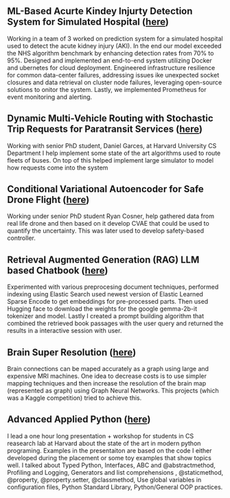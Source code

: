 
## ML-Based Acurte Kindey Injurty Detection System for Simulated Hospital ([here](https://github.com/igor-sadalski/code_samples_igor_sadalski/tree/master/1-SIMULATED_HOSPITAL))

Working in a team of 3 worked on prediction system for a simulated hospital used to detect the acute kidney injury (AKI). In the end our model exceeded the NHS algorithm benchmark by enhancing detection rates from 70% to 95%. Designed and implemented an end-to-end system utilizing Docker and ubernetes for cloud deployment. Engineered infrastructure resilience for common data-center failures, addressing issues ike unexpected socket closures and data
retrieval on cluster node failures, leveraging open-source solutions to onitor the system. Lastly, we implemented Prometheus for event monitoring and alerting.

## Dynamic Multi-Vehicle Routing with Stochastic Trip Requests for Paratransit Services ([here](https://github.com/igor-sadalski/code_samples_igor_sadalski/tree/master/2-URBAN_PLANNING_SYSTEM))

Working with senior PhD student, Daniel Garces, at Harvard University CS Department I help implement some state of the art algorithms used to route fleets of buses. On top of this helped implement large simulator to model how requests come into the system

## Conditional Variational Autoencoder for Safe Drone Flight ([here](https://github.com/igor-sadalski/code_samples_igor_sadalski/tree/master/3-CVAE_SAFE_DRONE_FLIGHT))

Working under senior PhD student Ryan Cosner, help gathered data from real life drone and then based on it develop CVAE that could be used to quantify the uncertainty. This was later used to develop safety-based controller.

## Retrieval Augmented Generation (RAG) LLM based Chatbook ([here](https://github.com/igor-sadalski/code_samples_igor_sadalski/tree/master/4-RAG_LLM_CHATBOT))

Experimented with various preprocesing document techniques, performed indexing using Elastic Search used newest version of Elastic Learned Sparse Encode to get embeddings for pre-processed parts. Then used Hugging face to download the weights for the google gemma-2b-it tokenizer and model. Lastly I created a prompt building algorithm that combined the retrieved book passages with the user query and returned the results in a interactive session with user.

## Brain Super Resolution ([here](https://github.com/igor-sadalski/code_samples_igor_sadalski/tree/master/5-BRAIN_SUPER_RESOLUTION))

Brain connections can be maped accurately as a graph using large and expensive MRI machines. One idea to decrease costs is to use simpler mapping techniques and then increase the resolution of the brain map (represented as graph) using Graph Neural Networks. This projects (which was a Kaggle competition) tried to achieve this. 

## Advanced Applied Python ([here](https://github.com/igor-sadalski/code_samples_igor_sadalski/tree/master/6-PYTHON_PRESENTATION))

I lead a one hour long presentation + workshop for students in CS reasearch lab at Harvard about the state of the art in modern python programing. Examples in the presentaiton are based on the code I either developed during the placement or some toy examples that show topics well. I talked about Typed Python, Interfaces, ABC and @abstractmethod, Profiling and Logging, Generators and list comprehensions , @staticmethod, @property, @property.setter, @classmethod, Use global variables in configuration files, Python Standard Library, Python/General OOP practices. 







